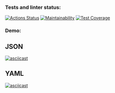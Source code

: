 ### Tests and linter status:
[![Actions Status](https://github.com/Al-kand/php-project-lvl2/workflows/hexlet-check/badge.svg)](https://github.com/Al-kand/php-project-lvl2/actions)
[![Maintainability](https://api.codeclimate.com/v1/badges/4537735394af65d88204/maintainability)](https://codeclimate.com/github/Al-kand/php-project-lvl2/maintainability)
[![Test Coverage](https://api.codeclimate.com/v1/badges/4537735394af65d88204/test_coverage)](https://codeclimate.com/github/Al-kand/php-project-lvl2/test_coverage)
### Demo:
## JSON
[![asciicast](https://asciinema.org/a/4Km8yGd6KEXoL9J4LCpxAWDmC.svg)](https://asciinema.org/a/4Km8yGd6KEXoL9J4LCpxAWDmC)
## YAML
[![asciicast](https://asciinema.org/a/lK3nfxsaeZogLiyb7ue5yznt4.svg)](https://asciinema.org/a/lK3nfxsaeZogLiyb7ue5yznt4)
